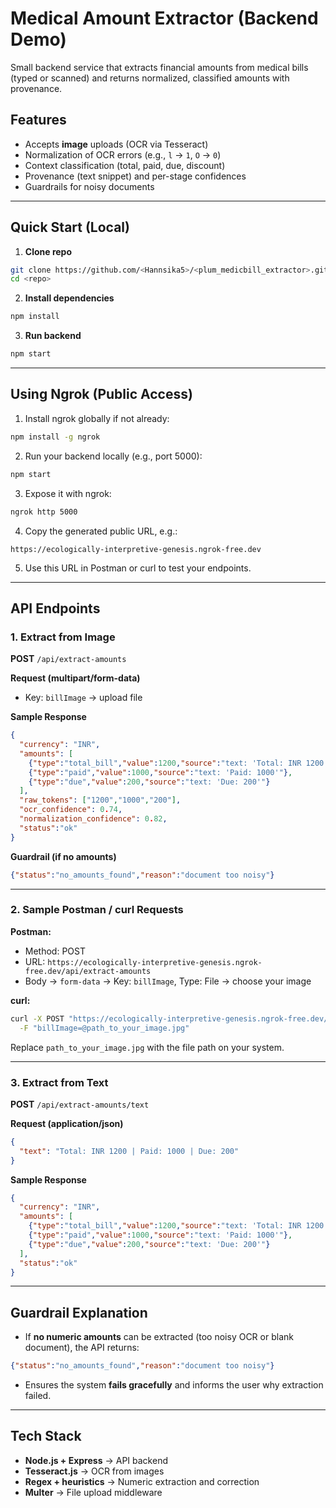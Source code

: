 # Medical Amount Extractor (Backend Demo)

Small backend service that extracts financial amounts from medical bills (typed or scanned) and returns normalized, classified amounts with provenance.

## Features

* Accepts **image** uploads (OCR via Tesseract)
* Normalization of OCR errors (e.g., `l` → `1`, `O` → `0`)
* Context classification (total, paid, due, discount)
* Provenance (text snippet) and per-stage confidences
* Guardrails for noisy documents

---

## Quick Start (Local)

1. **Clone repo**

```bash
git clone https://github.com/<Hannsika5>/<plum_medicbill_extractor>.git
cd <repo>
```

2. **Install dependencies**

```bash
npm install
```

3. **Run backend**

```bash
npm start
```

---

## Using Ngrok (Public Access)

1. Install ngrok globally if not already:

```bash
npm install -g ngrok
```

2. Run your backend locally (e.g., port 5000):

```bash
npm start
```

3. Expose it with ngrok:

```bash
ngrok http 5000
```

4. Copy the generated public URL, e.g.:

```
https://ecologically-interpretive-genesis.ngrok-free.dev
```

5. Use this URL in Postman or curl to test your endpoints.

---

## API Endpoints

### 1. Extract from Image

**POST** `/api/extract-amounts`

**Request (multipart/form-data)**

* Key: `billImage` → upload file

**Sample Response**

```json
{
  "currency": "INR",
  "amounts": [
    {"type":"total_bill","value":1200,"source":"text: 'Total: INR 1200'"},
    {"type":"paid","value":1000,"source":"text: 'Paid: 1000'"},
    {"type":"due","value":200,"source":"text: 'Due: 200'"}
  ],
  "raw_tokens": ["1200","1000","200"],
  "ocr_confidence": 0.74,
  "normalization_confidence": 0.82,
  "status":"ok"
}
```

**Guardrail (if no amounts)**

```json
{"status":"no_amounts_found","reason":"document too noisy"}
```

---

### 2. Sample Postman / curl Requests

**Postman:**

* Method: POST
* URL: `https://ecologically-interpretive-genesis.ngrok-free.dev/api/extract-amounts`
* Body → `form-data` → Key: `billImage`, Type: File → choose your image

**curl:**

```bash
curl -X POST "https://ecologically-interpretive-genesis.ngrok-free.dev/api/extract-amounts" \
  -F "billImage=@path_to_your_image.jpg"
```

Replace `path_to_your_image.jpg` with the file path on your system.

---

### 3. Extract from Text

**POST** `/api/extract-amounts/text`

**Request (application/json)**

```json
{
  "text": "Total: INR 1200 | Paid: 1000 | Due: 200"
}
```

**Sample Response**

```json
{
  "currency": "INR",
  "amounts": [
    {"type":"total_bill","value":1200,"source":"text: 'Total: INR 1200'"},
    {"type":"paid","value":1000,"source":"text: 'Paid: 1000'"},
    {"type":"due","value":200,"source":"text: 'Due: 200'"}
  ],
  "status":"ok"
}
```

---

## Guardrail Explanation

* If **no numeric amounts** can be extracted (too noisy OCR or blank document), the API returns:

```json
{"status":"no_amounts_found","reason":"document too noisy"}
```

* Ensures the system **fails gracefully** and informs the user why extraction failed.

---

## Tech Stack

* **Node.js + Express** → API backend
* **Tesseract.js** → OCR from images
* **Regex + heuristics** → Numeric extraction and correction
* **Multer** → File upload middleware
